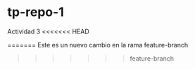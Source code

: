 # tp-repo-1
Actividad 3
<<<<<<< HEAD

=======
Este es un nuevo cambio en la rama feature-branch
>>>>>>> feature-branch

